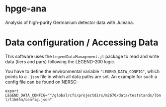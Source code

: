 # hpge-ana
Analysis of high-purity Germanium detector data with Juleana. 

# Data configuration / Accessing Data
This software uses the `LegendDataManagement.jl` package to read and write data (tiers and pars) following the LEGEND-200 logic. 

You have to define the environmental variable `"LEGEND_DATA_CONFIG"`, which points to a `.json` file in which all data paths are set. An example for such a config file can be found on NERSC:

`export LEGEND_DATA_CONFIG=""/global/cfs/projectdirs/m2676/data/teststands/lbnl/l1k65n/config.json"`
